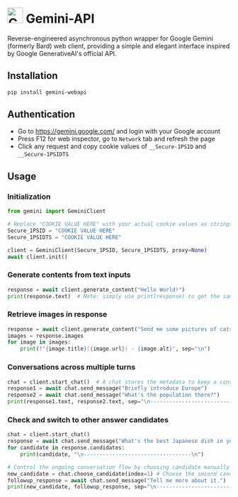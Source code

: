 # <img src="https://www.gstatic.com/lamda/images/favicon_v1_150160cddff7f294ce30.svg" width="35px" alt="Gemini Icon" /> Gemini-API

Reverse-engineered asynchronous python wrapper for Google Gemini (formerly Bard) web client, providing a simple and elegant interface inspired by Google GenerativeAI's official API.

## Installation

```bash
pip install gemini-webapi
```

## Authentication

- Go to <https://gemini.google.com/> and login with your Google account
- Press F12 for web inspector, go to `Network` tab and refresh the page
- Click any request and copy cookie values of `__Secure-1PSID` and `__Secure-1PSIDTS`

## Usage

### Initialization

```python
from gemini import GeminiClient

# Replace "COOKIE VALUE HERE" with your actual cookie values as strings
Secure_1PSID = "COOKIE VALUE HERE"
Secure_1PSIDTS = "COOKIE VALUE HERE"

client = GeminiClient(Secure_1PSID, Secure_1PSIDTS, proxy=None)
await client.init()
```

### Generate contents from text inputs

```python
response = await client.generate_content("Hello World!")
print(response.text)  # Note: simply use print(response) to get the same output if you just want to see the response text
```

### Retrieve images in response

```python
response = await client.generate_content("Send me some pictures of cats")
images = response.images
for image in images:
    print(f"{image.title}({image.url}) - {image.alt}", sep="\n")
```

### Conversations across multiple turns

```python
chat = client.start_chat()  # A chat stores the metadata to keep a conversation continuous. It will automatically get updated after each turn
response1 = await chat.send_message("Briefly introduce Europe")
response2 = await chat.send_message("What's the population there?")
print(response1.text, response2.text, sep="\n----------------------------------\n")
```

### Check and switch to other answer candidates

```python
chat = client.start_chat()
response = await chat.send_message("What's the best Japanese dish in your mind? Choose one only.")
for candidate in response.candidates:
    print(candidate, "\n----------------------------------\n")

# Control the ongoing conversation flow by choosing candidate manually
new_candidate = chat.choose_candidate(index=1) # Choose the second candidate here
followup_response = await chat.send_message("Tell me more about it.")  # Will generate contents based on the chosen candidate
print(new_candidate, followup_response, sep="\n----------------------------------\n")
```
